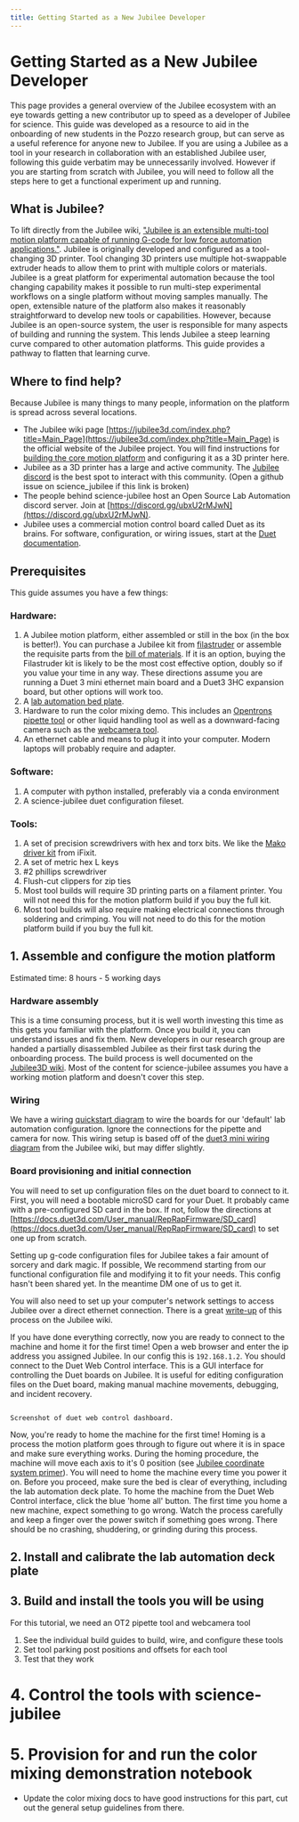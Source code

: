 ```yaml
---
title: Getting Started as a New Jubilee Developer
---
```


# Getting Started as a New Jubilee Developer

This page provides a general overview of the Jubilee ecosystem with an eye towards getting a new contributor up to speed as a developer of Jubilee for science. This guide was developed as a resource to aid in the onboarding of new students in the Pozzo research group, but can serve as a useful reference for anyone new to Jubilee. If you are using a Jubilee as a tool in your research in collaboration with an established Jubilee user, following this guide verbatim may be unnecessarily involved. However if you are starting from scratch with Jubilee, you will need to follow all the steps here to get a functional experiment up and running. 

## What is Jubilee?

To lift directly from the Jubilee wiki, ["Jubilee is an extensible multi-tool motion platform capable of running G-code for low force automation applications."](https://jubilee3d.com/index.php?title=Main_Page). Jubilee is originally developed and configured as a tool-changing 3D printer. Tool changing 3D printers use multiple hot-swappable extruder heads to allow them to print with multiple colors or materials. Jubilee is a great platform for experimental automation because the tool changing capability makes it possible to run multi-step experimental workflows on a single platform without moving samples manually. The open, extensible nature of the platform also makes it reasonably straightforward to develop new tools or capabilities. However, because Jubilee is an open-source system, the user is responsible for many aspects of building and running the system. This lends Jubilee a steep learning curve compared to other automation platforms. This guide provides a pathway to flatten that learning curve.

## Where to find help? 

Because Jubilee is many things to many people, information on the platform is spread across several locations. 

- The Jubilee wiki page [https://jubilee3d.com/index.php?title=Main_Page](https://jubilee3d.com/index.php?title=Main_Page) is the official website of the Jubilee project. You will find instructions for [building the core motion platform](https://jubilee3d.com/index.php?title=Assembly_Instructions) and configuring it as a 3D printer here. 
- Jubilee as a 3D printer has a large and active community. The [Jubilee discord](https://discord.gg/RxMaGJdGH9) is the best spot to interact with this community. (Open a github issue on science_jubilee if this link is broken)
- The people behind science-jubilee host an Open Source Lab Automation discord server. Join at [https://discord.gg/ubxU2rMJwN](https://discord.gg/ubxU2rMJwN). 
- Jubilee uses a commercial motion control board called Duet as its brains. For software, configuration, or wiring issues, start at the [Duet documentation](https://docs.duet3d.com/).


## Prerequisites

This guide assumes you have a few things:

### Hardware:

1. A Jubilee motion platform, either assembled or still in the box (in the box is better!). You can purchase a Jubilee kit from [filastruder](https://www.filastruder.com/collections/jubilee/products/jubilee-motion-platform-kit) or assemble the requisite parts from the [bill of materials](https://jubilee3d.com/index.php?title=Getting_Parts). If it is an option, buying the Filastruder kit is likely to be the most cost effective option, doubly so if you value your time in any way. These directions assume you are running a Duet 3 mini ethernet main board and a Duet3 3HC expansion board, but other options will work too. 
2. A [lab automation bed plate](https://github.com/machineagency/science-jubilee/tree/main/tool_library/bed_plate).
3. Hardware to run the color mixing demo. This includes an [Opentrons pipette tool](https://github.com/machineagency/science-jubilee/tree/main/tool_library/OT2_pipette) or other liquid handling tool as well as a downward-facing camera such as the [webcamera tool](https://github.com/machineagency/science-jubilee/tree/main/tool_library/webcamera).
4. An ethernet cable and means to plug it into your computer. Modern laptops will probably require and adapter. 

### Software:

1. A computer with python installed, preferably via a conda environment
2. A science-jubilee duet configuration fileset. 

### Tools:

1. A set of precision screwdrivers with hex and torx bits. We like the [Mako driver kit](https://www.ifixit.com/products/mako-driver-kit-64-precision-bits) from iFixit.
2. A set of metric hex L keys
3. #2 phillips screwdriver
4. Flush-cut clippers for zip ties 
5. Most tool builds will require 3D printing parts on a filament printer. You will not need this for the motion platform build if you buy the full kit.
6. Most tool builds will also require making electrical connections through soldering and crimping. You will not need to do this for the motion platform build if you buy the full kit.


## 1. Assemble and configure the motion platform

Estimated time: 8 hours - 5 working days

### Hardware assembly

This is a time consuming process, but it is well worth investing this time as this gets you familiar with the platform. Once you build it, you can understand issues and fix them. New developers in our research group are handed a partially disassembled Jubilee as their first task during the onboarding process. The build process is well documented on the [Jubilee3D wiki](https://jubilee3d.com/index.php?title=Assembly_Instructions). Most of the content for science-jubilee assumes you have a working motion platform and doesn't cover this step. 

### Wiring

We have a wiring [quickstart diagram](https://github.com/machineagency/science-jubilee/blob/main/docs/pdfs/jubilee_wiring_colormix.pdf) to wire the boards for our 'default' lab automation configuration. Ignore the connections for the pipette and camera for now. This wiring setup is based off of the [duet3 mini wiring diagram](https://raw.githubusercontent.com/machineagency/jubilee/main/frame/assembly_instructions/wiring/duet3_mini/duet3_mini_frame_wiring.png) from the Jubilee wiki, but may differ slightly. 

### Board provisioning and initial connection

You will need to set up configuration files on the duet board to connect to it. First, you will need a bootable microSD card for your Duet. It probably came with a pre-configured SD card in the box. If not, follow the directions at [https://docs.duet3d.com/User_manual/RepRapFirmware/SD_card](https://docs.duet3d.com/User_manual/RepRapFirmware/SD_card) to set one up from scratch.

Setting up g-code configuration files for Jubilee takes a fair amount of sorcery and dark magic. If possible, We recommend starting from our functional configuration file and modifying it to fit your needs. This config hasn't been shared yet. In the meantime DM one of us to get it. 

You will also need to set up your computer's network settings to access Jubilee over a direct ethernet connection. There is a great [write-up](https://jubilee3d.com/index.php?title=Connecting_to_Jubilee) of this process on the Jubilee wiki. 

If you have done everything correctly, now you are ready to connect to the machine and home it for the first time! Open a web browser and enter the ip address you assigned Jubilee. In our config this is `192.168.1.2`. You should connect to the Duet Web Control interface. This is a GUI interface for controlling the Duet boards on Jubilee. It is useful for editing configuration files on the Duet board, making manual machine movements, debugging, and incident recovery. 

```{figure} _static/duet_web_control.png

Screenshot of duet web control dashboard.
```

Now, you're ready to home the machine for the first time! Homing is a process the motion platform goes through to figure out where it is in space and make sure everything works. During the homing procedure, the machine will move each axis to it's 0 position (see [Jubilee coordinate system primer](primer.md)). You will need to home the machine every time you power it on. Before you proceed, make sure the bed is clear of everything, including the lab automation deck plate. To home the machine from the Duet Web Control interface, click the blue 'home all' button. The first time you home a new machine, expect something to go wrong. Watch the process carefully and keep a finger over the power switch if something goes wrong. There should be no crashing, shuddering, or grinding during this process.



## 2. Install and calibrate the lab automation deck plate


## 3. Build and install the tools you will be using 

For this tutorial, we need an OT2 pipette tool and webcamera tool

1. See the individual build guides to build, wire, and configure these tools
2. Set tool parking post positions and offsets for each tool
3. Test that they work

# 4. Control the tools with science-jubilee


# 5. Provision for and run the color mixing demonstration notebook

- Update the color mixing docs to have good instructions for this part, cut out the general setup guidelines from there. 